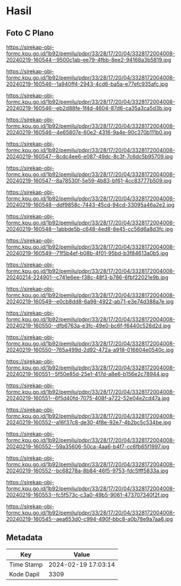 # Hasil

## Foto C Plano

https://sirekap-obj-formc.kpu.go.id/1b92/pemilu/pdpr/33/28/17/20/04/3328172004008-20240219-160544--9500c1ab-ee79-4fbb-8ee2-94168a3b5819.jpg

https://sirekap-obj-formc.kpu.go.id/1b92/pemilu/pdpr/33/28/17/20/04/3328172004008-20240219-160546--1a940ff4-2943-4cd6-ba5a-e77efc935afc.jpg

https://sirekap-obj-formc.kpu.go.id/1b92/pemilu/pdpr/33/28/17/20/04/3328172004008-20240219-160546--eb2d88fe-1f4d-4604-87d6-ca35a3ca5d3b.jpg

https://sirekap-obj-formc.kpu.go.id/1b92/pemilu/pdpr/33/28/17/20/04/3328172004008-20240219-160546--4e65807e-60e2-4316-9a4e-90c370b111b0.jpg

https://sirekap-obj-formc.kpu.go.id/1b92/pemilu/pdpr/33/28/17/20/04/3328172004008-20240219-160547--8cdc4ee6-e087-49dc-8c3f-7c6dc5b95709.jpg

https://sirekap-obj-formc.kpu.go.id/1b92/pemilu/pdpr/33/28/17/20/04/3328172004008-20240219-160547--8a78530f-5e59-4b83-bf61-4cc83777b509.jpg

https://sirekap-obj-formc.kpu.go.id/1b92/pemilu/pdpr/33/28/17/20/04/3328172004008-20240219-160548--ddf9858c-7443-45cd-94cd-33095a46a2e2.jpg

https://sirekap-obj-formc.kpu.go.id/1b92/pemilu/pdpr/33/28/17/20/04/3328172004008-20240219-160548--1abbde5b-c648-4ed8-8e45-cc56d6a8d3fc.jpg

https://sirekap-obj-formc.kpu.go.id/1b92/pemilu/pdpr/33/28/17/20/04/3328172004008-20240219-160549--71f5b4ef-b08b-4f01-95bd-b3f84613a0b5.jpg

https://sirekap-obj-formc.kpu.go.id/1b92/pemilu/pdpr/33/28/17/20/04/3328172004008-20240214-224901--c741e6ee-f38c-48f3-b786-6fbf22021e9b.jpg

https://sirekap-obj-formc.kpu.go.id/1b92/pemilu/pdpr/33/28/17/20/04/3328172004008-20240219-160549--e0cb8dd8-6a98-4922-ab71-e3e74d388a7e.jpg

https://sirekap-obj-formc.kpu.go.id/1b92/pemilu/pdpr/33/28/17/20/04/3328172004008-20240219-160550--dfb6763a-e3fc-49e0-bc6f-f6440c526d2d.jpg

https://sirekap-obj-formc.kpu.go.id/1b92/pemilu/pdpr/33/28/17/20/04/3328172004008-20240219-160550--765a499d-2d92-472a-a918-016604e0540c.jpg

https://sirekap-obj-formc.kpu.go.id/1b92/pemilu/pdpr/33/28/17/20/04/3328172004008-20240219-160551--5f50e85d-25e1-417d-a8e6-b156e2c78944.jpg

https://sirekap-obj-formc.kpu.go.id/1b92/pemilu/pdpr/33/28/17/20/04/3328172004008-20240219-160551--6f5d40fd-7075-408f-a722-52e04e2cd47a.jpg

https://sirekap-obj-formc.kpu.go.id/1b92/pemilu/pdpr/33/28/17/20/04/3328172004008-20240219-160552--a16f37c8-de30-4f8e-92e7-4b2bc5c534be.jpg

https://sirekap-obj-formc.kpu.go.id/1b92/pemilu/pdpr/33/28/17/20/04/3328172004008-20240219-160552--59a35606-50ca-4aa6-b4f7-cc6fb65f1997.jpg

https://sirekap-obj-formc.kpu.go.id/1b92/pemilu/pdpr/33/28/17/20/04/3328172004008-20240219-160552--bc68278a-8b84-46f5-9753-fdc5fff5833a.jpg

https://sirekap-obj-formc.kpu.go.id/1b92/pemilu/pdpr/33/28/17/20/04/3328172004008-20240219-160553--fc5f573c-c3a0-49b5-9061-473707340f2f.jpg

https://sirekap-obj-formc.kpu.go.id/1b92/pemilu/pdpr/33/28/17/20/04/3328172004008-20240219-160545--aea653d0-c994-490f-bbc8-a0b78e9a7aa6.jpg


## Metadata

| Key        | Value               |
| ---------- | ------------------- |
| Time Stamp | 2024-02-19 17:03:14 |
| Kode Dapil | 3309                |



